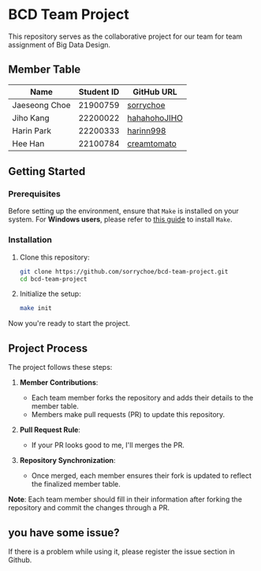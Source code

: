 # BCD Team Project

This repository serves as the collaborative project for our team for team assignment of Big Data Design. 

## Member Table

| Name          | Student ID | GitHub URL                                      |
|---------------|------------|-------------------------------------------------|
| Jaeseong Choe | 21900759   |  [sorrychoe](https://github.com/sorrychoe)      |
| Jiho Kang     | 22200022   |  [hahahohoJIHO](https://github.com/hahahohoJIHO)|
| Harin Park    | 22200333   |  [harinn998](https://github.com/harinn998)      |
| Hee Han       | 22100784   |  [creamtomato](https://github.com/creamtomato)  |

## Getting Started

### Prerequisites

Before setting up the environment, ensure that `Make` is installed on your system. 
For **Windows users**, please refer to [this guide](https://gnuwin32.sourceforge.net/packages/make.htm) to install `Make`.

### Installation

1. Clone this repository:
   ```bash
   git clone https://github.com/sorrychoe/bcd-team-project.git
   cd bcd-team-project
   ```

2. Initialize the setup:
   ```bash
   make init
   ```

Now you're ready to start the project.

## Project Process

The project follows these steps:

1. **Member Contributions**:
   - Each team member forks the repository and adds their details to the member table.
   - Members make pull requests (PR) to update this repository.

2. **Pull Request Rule**:
   - If your PR looks good to me, I'll merges the PR.

3. **Repository Synchronization**:
   - Once merged, each member ensures their fork is updated to reflect the finalized member table.

**Note**: Each team member should fill in their information after forking the repository and commit the changes through a PR.

## you have some issue?

If there is a problem while using it, please register the issue section in Github.
